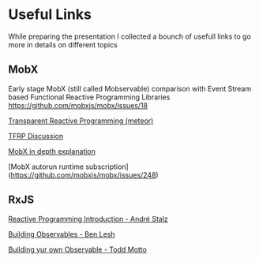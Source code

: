 # Useful Links

While preparing the presentation I collected a bounch of usefull links to go more in details on different topics

## MobX

Early stage MobX (still called Mobservable) comparison with Event Stream based Functional Reactive Programming Libraries
https://github.com/mobxjs/mobx/issues/18

[Transparent Reactive Programming (meteor)](https://github.com/meteor/docs/blob/version-NEXT/long-form/tracker-manual.md)

[TFRP Discussion](https://github.com/mobxjs/mobx/issues/220)

[MobX in depth explanation](https://hackernoon.com/becoming-fully-reactive-an-in-depth-explanation-of-mobservable-55995262a254)

[MobX autorun runtime subscription] (https://github.com/mobxjs/mobx/issues/248)

## RxJS
[Reactive Programming Introduction - André Stalz](https://gist.github.com/staltz/868e7e9bc2a7b8c1f754)

[Building Observables - Ben Lesh](https://medium.com/@benlesh/learning-observable-by-building-observable-d5da57405d87)

[Building yur own Observable - Todd Motto](https://toddmotto.com/rxjs-observables-observers-operators)

